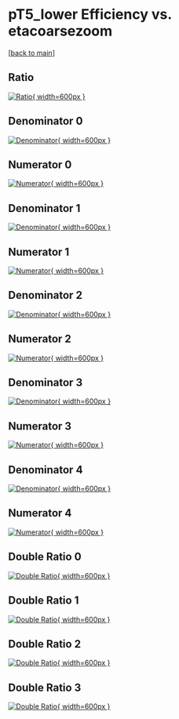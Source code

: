 # pT5_lower Efficiency vs. etacoarsezoom

[[back to main](./)]



## Ratio

[![Ratio](../mtv/var/pT5_lower_base_321_0_eff_etacoarsezoom.png){ width=600px }](../mtv/var/pT5_lower_base_321_0_eff_etacoarsezoom.pdf)

## Denominator 0

[![Denominator](../mtv/den/pT5_lower_base_321_0_eff_etacoarsezoom_den0.png){ width=600px }](../mtv/den/pT5_lower_base_321_0_eff_etacoarsezoom_den0.pdf)

## Numerator 0

[![Numerator](../mtv/num/pT5_lower_base_321_0_eff_etacoarsezoom_num0.png){ width=600px }](../mtv/num/pT5_lower_base_321_0_eff_etacoarsezoom_num0.pdf)

## Denominator 1

[![Denominator](../mtv/den/pT5_lower_base_321_0_eff_etacoarsezoom_den1.png){ width=600px }](../mtv/den/pT5_lower_base_321_0_eff_etacoarsezoom_den1.pdf)

## Numerator 1

[![Numerator](../mtv/num/pT5_lower_base_321_0_eff_etacoarsezoom_num1.png){ width=600px }](../mtv/num/pT5_lower_base_321_0_eff_etacoarsezoom_num1.pdf)

## Denominator 2

[![Denominator](../mtv/den/pT5_lower_base_321_0_eff_etacoarsezoom_den2.png){ width=600px }](../mtv/den/pT5_lower_base_321_0_eff_etacoarsezoom_den2.pdf)

## Numerator 2

[![Numerator](../mtv/num/pT5_lower_base_321_0_eff_etacoarsezoom_num2.png){ width=600px }](../mtv/num/pT5_lower_base_321_0_eff_etacoarsezoom_num2.pdf)

## Denominator 3

[![Denominator](../mtv/den/pT5_lower_base_321_0_eff_etacoarsezoom_den3.png){ width=600px }](../mtv/den/pT5_lower_base_321_0_eff_etacoarsezoom_den3.pdf)

## Numerator 3

[![Numerator](../mtv/num/pT5_lower_base_321_0_eff_etacoarsezoom_num3.png){ width=600px }](../mtv/num/pT5_lower_base_321_0_eff_etacoarsezoom_num3.pdf)

## Denominator 4

[![Denominator](../mtv/den/pT5_lower_base_321_0_eff_etacoarsezoom_den4.png){ width=600px }](../mtv/den/pT5_lower_base_321_0_eff_etacoarsezoom_den4.pdf)

## Numerator 4

[![Numerator](../mtv/num/pT5_lower_base_321_0_eff_etacoarsezoom_num4.png){ width=600px }](../mtv/num/pT5_lower_base_321_0_eff_etacoarsezoom_num4.pdf)

## Double Ratio 0

[![Double Ratio](../mtv/ratio/pT5_lower_base_321_0_eff_etacoarsezoom_ratio0.png){ width=600px }](../mtv/ratio/pT5_lower_base_321_0_eff_etacoarsezoom_ratio0.pdf)

## Double Ratio 1

[![Double Ratio](../mtv/ratio/pT5_lower_base_321_0_eff_etacoarsezoom_ratio1.png){ width=600px }](../mtv/ratio/pT5_lower_base_321_0_eff_etacoarsezoom_ratio1.pdf)

## Double Ratio 2

[![Double Ratio](../mtv/ratio/pT5_lower_base_321_0_eff_etacoarsezoom_ratio2.png){ width=600px }](../mtv/ratio/pT5_lower_base_321_0_eff_etacoarsezoom_ratio2.pdf)

## Double Ratio 3

[![Double Ratio](../mtv/ratio/pT5_lower_base_321_0_eff_etacoarsezoom_ratio3.png){ width=600px }](../mtv/ratio/pT5_lower_base_321_0_eff_etacoarsezoom_ratio3.pdf)

